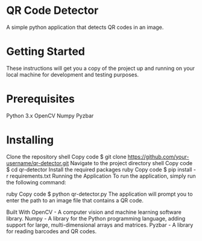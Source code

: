 # QR Code Detector
A simple python application that detects QR codes in an image.

# Getting Started
These instructions will get you a copy of the project up and running on your local machine for development and testing purposes.

# Prerequisites
Python 3.x
OpenCV
Numpy
Pyzbar
# Installing
Clone the repository
shell
Copy code
$ git clone https://github.com/your-username/qr-detector.git
Navigate to the project directory
shell
Copy code
$ cd qr-detector
Install the required packages
ruby
Copy code
$ pip install -r requirements.txt
Running the Application
To run the application, simply run the following command:

ruby
Copy code
$ python qr-detector.py
The application will prompt you to enter the path to an image file that contains a QR code.

Built With
OpenCV - A computer vision and machine learning software library.
Numpy - A library for the Python programming language, adding support for large, multi-dimensional arrays and matrices.
Pyzbar - A library for reading barcodes and QR codes.
